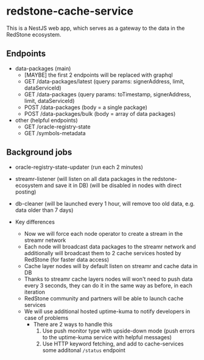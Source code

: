 # redstone-cache-service

This is a NestJS web app, which serves as a gateway to the data in the RedStone ecosystem.

## Endpoints

- data-packages (main)
  - \[MAYBE\] the first 2 endpoints will be replaced with graphql
  - GET /data-packages/latest (query params: signerAddress, limit, dataServiceId)
  - GET /data-packages (query params: toTimestamp, signerAddress, limit, dataServiceId)
  - POST /data-packages (body = a single package)
  - POST /data-packages/bulk (body = array of data packages)
- other (helpful endpoints)
  - GET /oracle-registry-state
  - GET /symbols-metadata

## Background jobs

- oracle-registry-state-updater (run each 2 minutes)
- streamr-listener (will listen on all data packages in the redstone-ecosystem and save it in DB) (will be disabled in nodes with direct posting)
- db-cleaner (will be launched every 1 hour, will remove too old data, e.g. data older than 7 days)

- Key differences
  - Now we will force each node operator to create a stream in the streamr network
  - Each node will broadcast data packages to the streamr network and additionally will broadcast them to 2 cache services hosted by RedStone (for faster data access)
  - Cache layer nodes will by default listen on streamr and cache data in DB
  - Thanks to streamr cache layers nodes will won't need to push data every 3 seconds, they can do it in the same way as before, in each iteration
  - RedStone community and partners will be able to launch cache services
  - We will use additional hosted uptime-kuma to notify developers in case of problems
    - There are 2 ways to handle this
      1. Use push monitor type with upside-down mode (push errors to the uptime-kuma service with helpful messages)
      2. Use HTTP keyword fetching, and add to cache-services some additonal `/status` endpoint
